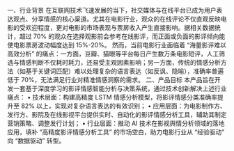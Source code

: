 一、行业背景
在互联网技术飞速发展的当下，社交媒体与在线平台已成为用户表达观点、分享情感的核心渠道。尤其在电影行业，观众的在线评论不仅直观反映电影的受欢迎程度，更对电影的市场表现与票房收入产生直接影响。据相关数据统计，超过 70% 的观众在选择观影前会参考在线影评，而正面或负面的影评倾向能使电影票房波动幅度达到 15%-20%。
然而，当前电影行业面临着 “海量影评难以高效分析” 的痛点：一方面，豆瓣、猫眼等平台每日产生数万条电影短评，人工筛选与情感判断不仅耗时耗力，还易受主观因素影响；另一方面，传统的情感分析方法（如基于关键词匹配）难以处理复杂的语言表达（如反讽、隐喻），准确率普遍低于 70%，无法满足行业对精准情感洞察的需求。
二、产品目标
本产品旨在开发一套基于深度学习的影评情感智能分析与决策系统，通过技术创新解决上述行业痛点：
•	技术层面：构建高精度 LSTM 情感分析模型，将影评情感分类准确率提升至 82% 以上，实现对复杂语言表达的有效识别；
•	应用层面：为电影制作方、发行方、影院及在线影视平台提供实时、自动化的影评情感分析工具，辅助其制定营销策略、调整发行计划；
•	行业层面：推动 AI 技术在影视舆情分析领域的落地应用，填补 “高精度影评情感分析工具” 的市场空白，助力电影行业从 “经验驱动” 向 “数据驱动” 转型。
